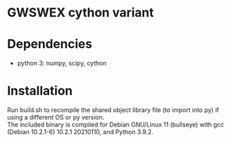 # GWSWEX cython variant  

# Dependencies  
* python 3: numpy, scipy, cython  

# Installation  
Run build.sh to recompile the shared object library file (to import into py) if using a different OS or py version.  
The included binary is compiled for Debian GNU/Linux 11 (bullseye) with gcc (Debian 10.2.1-6) 10.2.1 20210110, and Python 3.9.2.  

